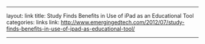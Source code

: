---

layout: link
title: Study Finds Benefits in Use of iPad as an Educational Tool
categories: links
link: http://www.emergingedtech.com/2012/07/study-finds-benefits-in-use-of-ipad-as-educational-tool/

---